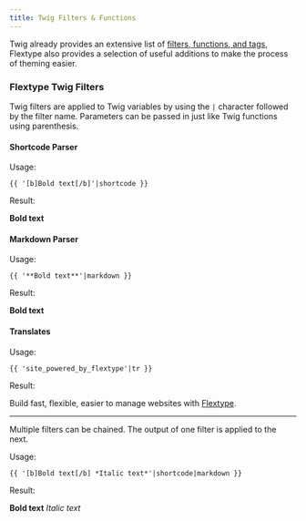 ```yaml
---
title: Twig Filters & Functions
---
```


Twig already provides an extensive list of [filters, functions, and tags](https://twig.symfony.com/doc/2.x/), Flextype also provides a selection of useful additions to make the process of theming easier.


### Flextype Twig Filters

Twig filters are applied to Twig variables by using the `|` character followed by the filter name. Parameters can be passed in just like Twig functions using parenthesis.

#### Shortcode Parser

Usage:
```
{{ '[b]Bold text[/b]'|shortcode }}
```

Result:

**Bold text**

#### Markdown Parser

Usage:
```
{{ '**Bold text**'|markdown }}
```

Result:

**Bold text**

#### Translates

Usage:
```
{{ 'site_powered_by_flextype'|tr }}
```

Result:

Build fast, flexible, easier to manage websites with
<a href="http://flextype.org">Flextype</a>.

<hr>

Multiple filters can be chained. The output of one filter is applied to the next.


Usage:
```
{{ '[b]Bold text[/b] *Italic text*'|shortcode|markdown }}
```

Result:

**Bold text** *Italic text*
